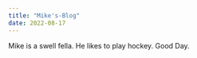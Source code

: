 ```yaml
---
title: "Mike's-Blog"
date: 2022-08-17
---
```

Mike is a swell fella.
He likes to play hockey.
Good Day.
